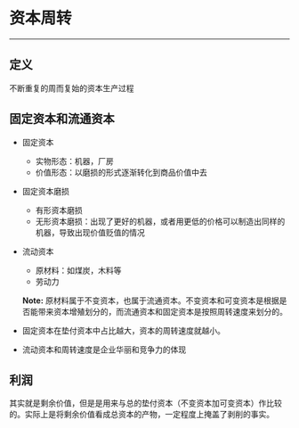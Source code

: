 # 资本周转
---
## 定义
不断重复的周而复始的资本生产过程

## 固定资本和流通资本
* 固定资本
    * 实物形态：机器，厂房
    * 价值形态：以磨损的形式逐渐转化到商品价值中去

* 固定资本磨损
    * 有形资本磨损
    * 无形资本磨损：出现了更好的机器，或者用更低的价格可以制造出同样的机器，导致出现价值贬值的情况

* 流动资本
    * 原材料：如煤炭，木料等
    * 劳动力

    __Note:__ 原材料属于不变资本，也属于流通资本。不变资本和可变资本是根据是否能带来资本增殖划分的，而流通资本和固定资本是按照周转速度来划分的。

* 固定资本在垫付资本中占比越大，资本的周转速度就越小。

* 流动资本和周转速度是企业华丽和竞争力的体现

## 利润
其实就是剩余价值，但是是用来与总的垫付资本（不变资本加可变资本）作比较的。实际上是将剩余价值看成总资本的产物，一定程度上掩盖了剥削的事实。

